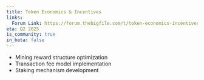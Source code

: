 ```yaml
---
title: Token Economics & Incentives
links:
  Forum Link: https://forum.thebigfile.com/t/token-economics-incentives/49
eta: Q2 2025
is_community: true
in_beta: false
---
```


- Mining reward structure optimization
- Transaction fee model implementation
- Staking mechanism development
